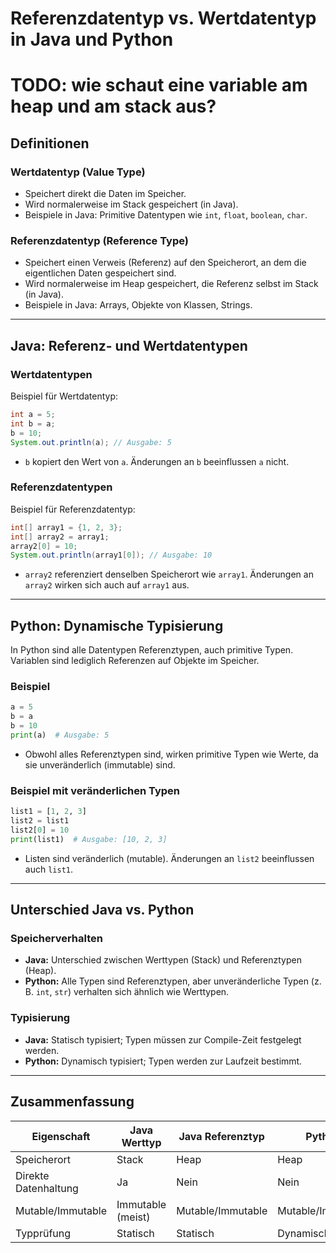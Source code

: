 # Referenzdatentyp vs. Wertdatentyp in Java und Python

# TODO: wie schaut eine variable am heap und am stack aus?

## Definitionen

### Wertdatentyp (Value Type)
- Speichert direkt die Daten im Speicher.
- Wird normalerweise im Stack gespeichert (in Java).
- Beispiele in Java: Primitive Datentypen wie `int`, `float`, `boolean`, `char`.

### Referenzdatentyp (Reference Type)
- Speichert einen Verweis (Referenz) auf den Speicherort, an dem die eigentlichen Daten gespeichert sind.
- Wird normalerweise im Heap gespeichert, die Referenz selbst im Stack (in Java).
- Beispiele in Java: Arrays, Objekte von Klassen, Strings.

---

## Java: Referenz- und Wertdatentypen

### Wertdatentypen

Beispiel für Wertdatentyp:
```java
int a = 5;
int b = a;
b = 10;
System.out.println(a); // Ausgabe: 5
```
- `b` kopiert den Wert von `a`. Änderungen an `b` beeinflussen `a` nicht.

### Referenzdatentypen

Beispiel für Referenzdatentyp:
```java
int[] array1 = {1, 2, 3};
int[] array2 = array1;
array2[0] = 10;
System.out.println(array1[0]); // Ausgabe: 10
```
- `array2` referenziert denselben Speicherort wie `array1`. Änderungen an `array2` wirken sich auch auf `array1` aus.

---

## Python: Dynamische Typisierung

In Python sind alle Datentypen Referenztypen, auch primitive Typen. Variablen sind lediglich Referenzen auf Objekte im Speicher.

### Beispiel
```python
a = 5
b = a
b = 10
print(a)  # Ausgabe: 5
```
- Obwohl alles Referenztypen sind, wirken primitive Typen wie Werte, da sie unveränderlich (immutable) sind.

### Beispiel mit veränderlichen Typen
```python
list1 = [1, 2, 3]
list2 = list1
list2[0] = 10
print(list1)  # Ausgabe: [10, 2, 3]
```
- Listen sind veränderlich (mutable). Änderungen an `list2` beeinflussen auch `list1`.

---

## Unterschied Java vs. Python

### Speicherverhalten
- **Java:** Unterschied zwischen Werttypen (Stack) und Referenztypen (Heap).
- **Python:** Alle Typen sind Referenztypen, aber unveränderliche Typen (z. B. `int`, `str`) verhalten sich ähnlich wie Werttypen.

### Typisierung
- **Java:** Statisch typisiert; Typen müssen zur Compile-Zeit festgelegt werden.
- **Python:** Dynamisch typisiert; Typen werden zur Laufzeit bestimmt.

---

## Zusammenfassung
| Eigenschaft            | Java Werttyp       | Java Referenztyp | Python              |
|------------------------|--------------------|------------------|---------------------|
| Speicherort            | Stack             | Heap             | Heap                |
| Direkte Datenhaltung   | Ja                | Nein             | Nein                |
| Mutable/Immutable      | Immutable (meist) | Mutable/Immutable| Mutable/Immutable   |
| Typprüfung             | Statisch          | Statisch         | Dynamisch           |

